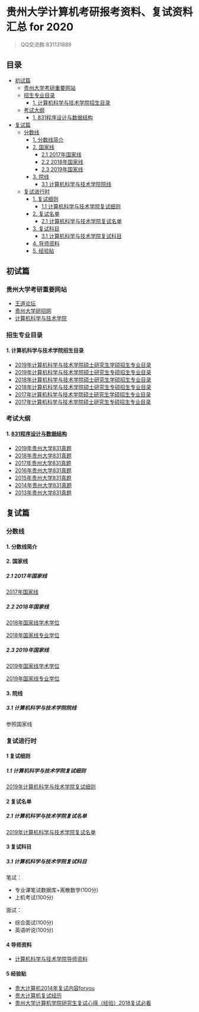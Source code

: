 # 贵州大学计算机考研报考资料、复试资料汇总 for 2020
>QQ交流群:831131889

## 目录
* [初试篇](#初试篇)
   * [贵州大学考研重要网站](#贵州大学考研重要网站)
   * [招生专业目录](#招生专业目录)
       * [1. 计算机科学与技术学院招生目录](#1-计算机科学与技术学院招生目录)
    * [考试大纲](#考试大纲)
       * [1. 831程序设计与数据结构](#1-831程序设计与数据结构)
* [复试篇](#复试篇)
   * [分数线](#分数线)
       * [1. 分数线简介](#1-分数线简介)
       * [2. 国家线](#2-国家线)
            * [2.1 2017年国家线](#21-2017年国家线)
            * [2.2 2018年国家线](#22-2018年国家线)
            * [2.3 2019年国家线](#23-2019年国家线)
       * [3. 院线](#3-院线)
            * [3.1 计算机科学与技术学院院线](#31-计算机科学与技术学院院线)
   * [复试进行时](#复试进行时)
       * [1. 复试细则](#1-复试细则)
            * [1.1 计算机科学与技术学院复试细则](#11-计算机科学与技术学院复试细则)
       * [2. 复试名单](#2-复试名单)
            * [2.1 计算机科学与技术学院复试名单](#21-计算机科学与技术学院复试名单)
       * [3. 复试科目](#3-复试科目)
            * [3.1 计算机科学与技术学院复试科目](#31-计算机科学与技术学院复试科目)
       * [4. 导师资料](#4-导师资料)
       * [5. 经验贴](#5-经验贴)

## 初试篇
### 贵州大学考研重要网站
- [王道论坛](http://www.cskaoyan.com/forum.php?mod=forumdisplay&fid=291&filter=typeid&typeid=44)
- [贵州大学研招网](http://gs.gzu.edu.cn)
- [计算机科学与技术学院](http://cs.gzu.edu.cn)

### 招生专业目录
#### 1. 计算机科学与技术学院招生目录
- [2019年计算机科学与技术学院硕士研究生学硕招生专业目录](http://gs.gzu.edu.cn/_upload/article/files/66/0d/8053c88b45caa7823905ec43d610/24aed273-399b-4bf9-83b9-f739a91817de.pdf)
- [2019年计算机科学与技术学院硕士研究生专硕招生专业目录](http://gs.gzu.edu.cn/_upload/article/files/66/0d/8053c88b45caa7823905ec43d610/07cd76d7-f4bd-4da4-bf6c-7c624b2160fc.pdf)
- [2018年计算机科学与技术学院硕士研究生学硕招生专业目录](http://efile.kaoyan.com/ohr/2017/09/19/152820_59c0c71454a15.pdf)
- [2018年计算机科学与技术学院硕士研究生专硕招生专业目录](http://efile.kaoyan.com/ohr/2017/09/19/152820_59c0c714926ee.pdf)
- [2017年计算机科学与技术学院硕士研究生学硕招生专业目录](http://cdn1.kybimg.com/ohr/2016/10/13/153127_57ff384f4ddbe.pdf)
- [2017年计算机科学与技术学院硕士研究生专硕招生专业目录](http://cdn1.kybimg.com/ohr/2016/10/13/153148_57ff3864997ef.pdf)

### 考试大纲
#### 1. [831程序设计与数据结构](./贵州大学/初试/831程序设计与数据结构.docx)
* [2019年贵州大学831真题](./贵州大学/初试/2019年贵州大学831真题.pdf)
* [2018年贵州大学831真题](./贵州大学/初试/2018年贵州大学831真题.pdf)
* [2017年贵州大学831真题](./贵州大学/初试/2017年贵州大学831真题.pdf)
* [2016年贵州大学831真题](./贵州大学/初试/2016年贵州大学831真题.pdf)
* [2015年贵州大学831真题](./贵州大学/初试/2015年贵州大学831真题.pdf)
* [2014年贵州大学831真题](./贵州大学/初试/2014年贵州大学831真题.pdf)
* [2013年贵州大学831真题](./贵州大学/初试/2013年贵州大学831真题.pdf)

## 复试篇
### 分数线
#### 1. 分数线简介

#### 2. 国家线
##### 2.1 2017年国家线
[2017年国家线](https://yz.chsi.com.cn/kyzx/kydt/201703/20170315/1591016940.html)

##### 2.2 2018年国家线
[2018年国家线学术学位](https://yz.chsi.com.cn/kyzx/kp/201803/20180316/1670298651.html)

[2018年国家线专业学位](https://yz.chsi.com.cn/kyzx/kp/201803/20180316/1670298653.html)

##### 2.3 2019年国家线
[2019年国家线学术学位](https://yz.chsi.com.cn/kyzx/kp/201903/20190315/1772265280.html)

[2019年国家线专业学位](https://yz.chsi.com.cn/kyzx/kp/201903/20190315/1772265285.html)

#### 3. 院线
##### 3.1 计算机科学与技术学院院线
参照国家线

### 复试进行时
#### 1 复试细则
##### 1.1 计算机科学与技术学院复试细则
[2019年计算机科学与技术学院复试细则](http://cs.gzu.edu.cn/forum.php?mod=viewthread&tid=1819)

#### 2 复试名单
##### 2.1 计算机科学与技术学院复试名单
[2019年计算机科学与技术学院复试名单](http://cs.gzu.edu.cn/forum.php?mod=viewthread&tid=1818)

#### 3 复试科目
##### 3.1 计算机科学与技术学院复试科目
笔试：
* 专业课笔试数据库+离散数学(100分)
* 上机考试(100分)

面试：
* 综合面试(100分)
* 英语听说(100分)

#### 4 导师资料
* [计算机科学与技术学院导师资料](http://cs.gzu.edu.cn/forum.php?mod=forumdisplay&fid=94)

#### 5 经验贴
* [贵大计算机2014年复试内容foryou](http://www.cskaoyan.com/forum.php?mod=viewthread&tid=242250&fromuid=484376)
* [贵大计算机复试经历](http://www.cskaoyan.com/forum.php?mod=viewthread&tid=650440&fromuid=484376)
* [贵州大学计算机学院研究生复试心得（经验）2018复试必看](http://blog.sina.com.cn/s/blog_50d705670102xen2.html)